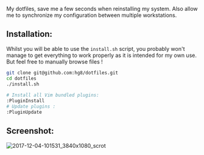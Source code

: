 My dotfiles, save me a few seconds when reinstalling my system. Also allow me to synchronize my configuration between multiple workstations. 

## Installation:

Whilst you will be able to use the `install.sh` script, you probably won't manage to get everything to work properly as it is intended for my own use. But feel free to manually browse files !

```bash
git clone git@github.com:hg8/dotfiles.git
cd dotfiles
./install.sh
 
# Install all Vim bundled plugins:
:PluginInstall
# Update plugins :
:PluginUpdate
```


## Screenshot:

![2017-12-04-101531_3840x1080_scrot](https://user-images.githubusercontent.com/9076747/33544721-29bdc348-d8dc-11e7-9170-f4be812e13aa.png)

